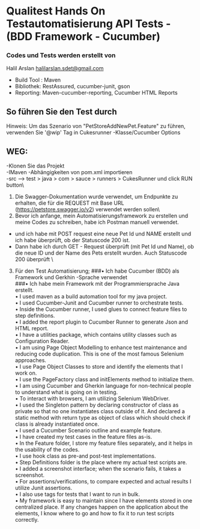 # Qualitest Hands On Testautomatisierung API Tests - (BDD Framework - Cucumber)


### Codes und Tests werden erstellt von 
Halil Arslan
halilarslan.sdet@gmail.com

- Build Tool : Maven
- Bibliothek: RestAssured, cucumber-junit, gson
- Reporting: Maven-cucumber-reporting, Cucumber HTML Reports

## So führen Sie den Test durch

Hinweis: Um das Szenario von "PetStoreAddNewPet.Feature" zu führen, verwenden Sie '@wip' Tag in Cukesrunner -Klasse/Cucumber Options

## WEG:
-Klonen Sie das Projekt\
-IMaven -Abhängigkeiten von pom.xml importieren\
-src --> test > java > com > sauce > runners > CukesRunner und click RUN button\

1. Die Swagger-Dokumentation wurde verwendet, um Endpunkte zu erhalten, die für die REQUEST mit Base URL (https://petstore.swagger.io/v2) verwendet werden sollen\
2. Bevor ich anfange, mein Automatisierungsframework zu erstellen und meine Codes zu schreiben, habe ich Postman manuell verwendet.
  - und ich habe mit POST request eine neue Pet Id und NAME erstellt und ich habe überprüft, ob der Statuscode 200 ist.
  - Dann habe ich durch GET - Request überprüft (mit Pet Id und Name), ob die neue ID und der Name des Pets erstellt wurden. Auch Statuscode 200 überprüft \
3. Für den Test Automatisierung;
###•  Ich habe Cucumber (BDD) als Framework und Gerkhin -Sprache verwendet \
###•  Ich habe mein Framework mit der Programmiersprache Java erstellt.\
•  I used maven as a build automation tool for my java project.\
•  I used Cucumber-Junit and Cucumber runner to orchestrate tests.\
•  Inside the Cucumber runner, I used glues to connect feature files to step definitions.\
•  I added the report plugin to Cucumber Runner to generate Json and HTML report.\
•  I have a utilities package, which contains utility classes such as Configuration Reader.\
•  I am using Page Object Modelling to enhance test maintenance and reducing code duplication. This is one of the most famous Selenium approaches.\
•  I use Page Object Classes to store and identify the elements that I work on.\
•  I use the PageFactory class and initElements method to initialize them.\
•  I am using Cucumber and Gherkin language for non-technical people to understand what is going on in testing.\
•  To interact with browsers, I am utilizing Selenium WebDriver.\
•  I used the Singleton pattern by declaring constructor of class as private so that no one instantiates class outside of it. And declared a static method with return type as object of class which should check if class is already instantiated once.\
•  I used a Cucumber Scenario outline and example feature.\
•  I have created my test cases in the feature files as-is.\
•  In the Feature folder, I store my feature files separately, and it helps in the usability of the codes.\
•  I use hook class as pre-and post-test implementations.\
•  Step Definitions folder is the place where my actual test scripts are.\
•  I added a screenshot interface; when the scenario fails, it takes a screenshot.\
•  For assertions/verifications, to compare expected and actual results I utilize Junit assertions.\
•  I also use tags for tests that I want to run in bulk.\
•  My framework is easy to maintain since I have elements stored in one centralized place. If any changes happen on the application about the elements, I know where to go and how to fix it to run test scripts correctly.
